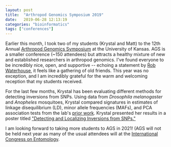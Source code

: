 ```yaml
---
layout: post
title:  "Arthropod Genomics Symposium 2019"
date:   2019-06-28 12:13:19
categories: "bioinformatics"
tags: ["conferences"]
---
```


Earlier this month, I took two of my students (Krystal and Matt) to the 12th Annual [Arthropod Genomics Symposium](https://www.k-state.edu/agc/ags/) at the University of Kansas. AGS is a smaller conference (~150 attendees) but attracts a healthy mixture of new and established researchers in arthropod genomics.  I've found everyone to be incredibly nice, open, and supportive -- echoing a statement by [Rob Waterhouse](http://rmwaterhouse.org/), it feels like a gathering of old friends.  This year was no exception, and I am incredibly grateful for the warm and welcoming reception that my students received.

For the last few months, Krystal has been evaluating different methods for detecting inversions from SNPs.  Using data from _Drosophila melanogaster_ and _Anopheles_ mosquitoes, Krystal compared signatures in estimates of linkage disequilibrium (LD), minor allele frequencies (MAFs), and PCA association tests from the lab's [prior work](https://dl.acm.org/citation.cfm?id=3233571). Krystal presented her results in a poster titled ["Detecting and Localizing Inversions from SNPs."](/publications/AGS_2019.pdf)

I am looking forward to taking more students to AGS in 2021!  (AGS will not be held next year as many of the usual attendees will at the [International Congress on Entomology](https://ice2020helsinki.fi/).
